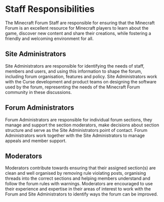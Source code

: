 # Staff Responsibilities

The Minecraft Forum Staff are responsible for ensuring that the Minecraft Forum is an excellent resource for Minecraft players to learn about the game, discover new content and share their creations, while fostering a friendly and welcoming environment for all.

## Site Administrators

Site Administrators are responsible for identifying the needs of staff, members and users, and using this information to shape the forum, including forum organisation, features and policy. Site Administrators work with the Curse development and product teams on designing the software used by the forum, representing the needs of the Minecraft Forum community in these discussions.

## Forum Administrators

Forum Administrators are responsible for individual forum sections, they manage and support the section moderators, make decisions about section structure and serve as the Site Administrators point of contact. Forum Administrators work together with the Site Administrators to manage appeals and member support.

## Moderators

Moderators contribute towards ensuring that their assigned section(s) are clean and well organised by removing rule violating posts, organising threads into the correct sections and helping members understand and follow the forum rules with warnings.
Moderators are encouraged to use their experience and expertise in their areas of interest to work with the Forum and Site Administrators to identify ways the forum can be improved.

